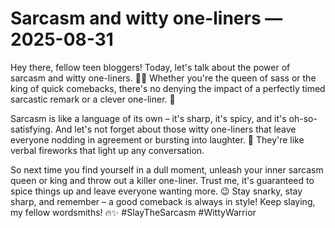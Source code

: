 # Sarcasm and witty one-liners — 2025-08-31

Hey there, fellow teen bloggers! Today, let's talk about the power of sarcasm and witty one-liners. 💁‍♀️ Whether you're the queen of sass or the king of quick comebacks, there's no denying the impact of a perfectly timed sarcastic remark or a clever one-liner. 💫

Sarcasm is like a language of its own – it's sharp, it's spicy, and it's oh-so-satisfying. And let's not forget about those witty one-liners that leave everyone nodding in agreement or bursting into laughter. 🙌 They're like verbal fireworks that light up any conversation. 

So next time you find yourself in a dull moment, unleash your inner sarcasm queen or king and throw out a killer one-liner. Trust me, it's guaranteed to spice things up and leave everyone wanting more. 😉 Stay snarky, stay sharp, and remember – a good comeback is always in style! Keep slaying, my fellow wordsmiths! 🔥✨ #SlayTheSarcasm #WittyWarrior